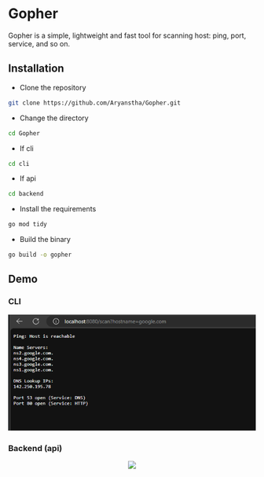 # Gopher

Gopher is a simple, lightweight and fast tool for scanning host: ping, port, service, and so on.

## Installation

- Clone the repository
```bash
git clone https://github.com/Aryanstha/Gopher.git
```
- Change the directory
```bash
cd Gopher
```
- If cli 
```bash
cd cli
```
- If api
```bash
cd backend
```
- Install the requirements
```bash
go mod tidy
```
- Build the binary
```bash
go build -o gopher
```
## Demo 

### CLI
<p align="center">
  <img src="/demo/api.png" alt="Gopher CLI Demo">
</p>

### Backend (api)
<p align="center">
  <img src="/demo/cli.pngg alt="Gopher API Demo">
</p>



 
